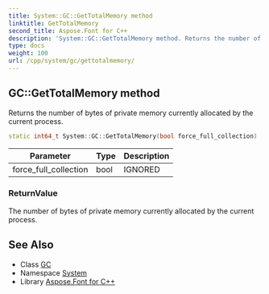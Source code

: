 ```yaml
---
title: System::GC::GetTotalMemory method
linktitle: GetTotalMemory
second_title: Aspose.Font for C++
description: 'System::GC::GetTotalMemory method. Returns the number of bytes of private memory currently allocated by the current process in C++.'
type: docs
weight: 100
url: /cpp/system/gc/gettotalmemory/
---
```

## GC::GetTotalMemory method


Returns the number of bytes of private memory currently allocated by the current process.

```cpp
static int64_t System::GC::GetTotalMemory(bool force_full_collection)
```


| Parameter | Type | Description |
| --- | --- | --- |
| force_full_collection | bool | IGNORED |

### ReturnValue

The number of bytes of private memory currently allocated by the current process.

## See Also

* Class [GC](../)
* Namespace [System](../../)
* Library [Aspose.Font for C++](../../../)
